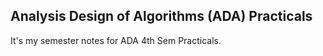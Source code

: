 ## Analysis Design of Algorithms (ADA) Practicals
It's my semester notes for ADA 4th Sem Practicals.
